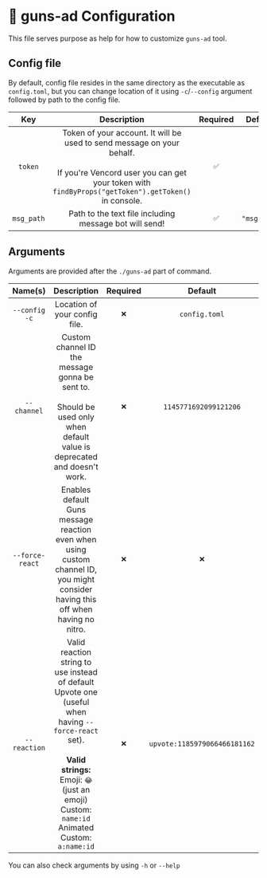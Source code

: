 # 🔧 guns-ad Configuration
This file serves purpose as help for how to customize `guns-ad` tool.

## Config file
By default, config file resides in the same directory as the executable as `config.toml`, but you can change location of it using `-c`/`--config` argument followed by path to the config file.

| Key | Description | Required | Default |
|:---:|:---:|:---:|:---:|
| `token` | Token of your account. It will be used to send message on your behalf.<br><br>If you're Vencord user you can get your token with `findByProps("getToken").getToken()` in console. | `✅` | `-` |
| `msg_path` | Path to the text file including message bot will send! | `✅` | `"msg.txt"` |

## Arguments
Arguments are provided after the `./guns-ad` part of command.

| Name(s) | Description | Required | Default |
|:---:|:---:|:---:|:---:|
| `--config` `-c` | Location of your config file. | `❌` | `config.toml` |
| `--channel` | Custom channel ID the message gonna be sent to.<br><br>Should be used only when default value is deprecated and doesn't work. | `❌` | `1145771692099121206` |
| `--force-react` | Enables default Guns message reaction even when using custom channel ID, you might consider having this off when having no nitro. | `❌` | `❌` |
| `--reaction` | Valid reaction string to use instead of default Upvote one (useful when having `--force-react` set).<br><br>**Valid strings:**<br>Emoji: `😂` (just an emoji)<br>Custom: `name:id`<br>Animated Custom: `a:name:id` | `❌` | `upvote:1185979066466181162` |

You can also check arguments by using `-h` or `--help`